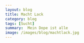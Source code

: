 ```yaml
---
layout: blog
title: Macht Lack
category: blog
tags: [Sucht]  
summary:  Mein Dope ist alle
image: /images/blog/machtlack.jpg
---
```

